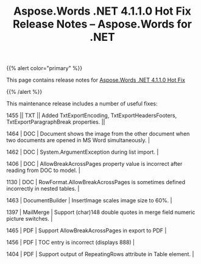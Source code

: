 ﻿---
title: Aspose.Words .NET 4.1.1.0 Hot Fix Release Notes – Aspose.Words for .NET
articleTitle: Aspose.Words .NET 4.1.1.0 Hot Fix Release Notes
linktitle: Aspose.Words .NET 4.1.1.0 Hot Fix Release Notes
description: "Aspose.Words .NET 4.1.1.0 Hot Fix Release Notes – the latest updates and fixes."
type: docs
weight: 200
url: /net/aspose-words-net-4-1-1-0-hot-fix-release-notes/
---

{{% alert color="primary" %}}

This page contains release notes for [Aspose.Words .NET 4.1.1.0 Hot Fix](https://downloads.aspose.com/words/net/new-releases/aspose.words-.net-4.1.1.0-hot-fix/)

{{% /alert %}}

This maintenance release includes a number of useful fixes:

1455 || 
TXT || 
Added TxtExportEncoding, TxtExportHeadersFooters, TxtExportParagraphBreak properties. ||

1464 | DOC | 
Document shows the image from the other document when two documents are opened in MS Word simultaneously. |

1462 | DOC | 
System.ArgumentException during list import. |

1406 | DOC | 
AllowBreakAcrossPages property value is incorrect after reading from DOC to model. |

1130 | DOC | 
RowFormat.AllowBreakAcrossPages is sometimes defined incorrectly in nested tables. |

1463 | DocumentBuilder | 
InsertImage scales image size to 60%. |

1397 | MailMerge | 
Support (char)148 double quotes in merge field numeric picture switches. |

1465 | PDF | 
Support AllowBreakAcrossPages in export to PDF |

1456 | PDF | 
TOC entry is incorrect (displays 888) |

1404 | PDF | 
Support output of RepeatingRows attribute in Table element. |


